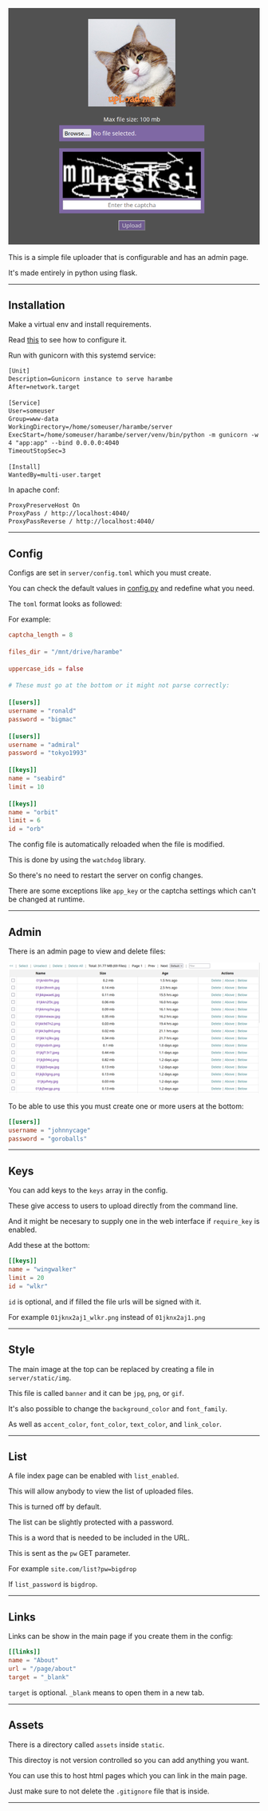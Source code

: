 ![](screenshot.png)

This is a simple file uploader that is configurable and has an admin page.

It's made entirely in python using flask.

---

## Installation

Make a virtual env and install requirements.

Read [this](#config) to see how to configure it.

Run with gunicorn with this systemd service:

```
[Unit]
Description=Gunicorn instance to serve harambe
After=network.target

[Service]
User=someuser
Group=www-data
WorkingDirectory=/home/someuser/harambe/server
ExecStart=/home/someuser/harambe/server/venv/bin/python -m gunicorn -w 4 "app:app" --bind 0.0.0.0:4040
TimeoutStopSec=3

[Install]
WantedBy=multi-user.target
```

In apache conf:

```
ProxyPreserveHost On
ProxyPass / http://localhost:4040/
ProxyPassReverse / http://localhost:4040/
```

---

## Config <a name="config"></a>

Configs are set in `server/config.toml` which you must create.

You can check the default values in [config.py](server/config.py) and redefine what you need.

The `toml` format looks as followed:

For example:

```toml
captcha_length = 8

files_dir = "/mnt/drive/harambe"

uppercase_ids = false

# These must go at the bottom or it might not parse correctly:

[[users]]
username = "ronald"
password = "bigmac"

[[users]]
username = "admiral"
password = "tokyo1993"

[[keys]]
name = "seabird"
limit = 10

[[keys]]
name = "orbit"
limit = 6
id = "orb"
```

The config file is automatically reloaded when the file is modified.

This is done by using the `watchdog` library.

So there's no need to restart the server on config changes.

There are some exceptions like `app_key` or the captcha settings which can't be changed at runtime.

---

## Admin

There is an admin page to view and delete files:

![](admin.png)

To be able to use this you must create one or more users at the bottom:

```toml
[[users]]
username = "johnnycage"
password = "goroballs"
```

---

## Keys

You can add keys to the `keys` array in the config.

These give access to users to upload directly from the command line.

And it might be necesary to supply one in the web interface if `require_key` is enabled.

Add these at the bottom:

```toml
[[keys]]
name = "wingwalker"
limit = 20
id = "wlkr"
```

`id` is optional, and if filled the file urls will be signed with it.

For example `01jknx2aj1_wlkr.png` instead of `01jknx2aj1.png`

---

## Style

The main image at the top can be replaced by creating a file in `server/static/img`.

This file is called `banner` and it can be `jpg`, `png`, or `gif`.

It's also possible to change the `background_color` and `font_family`.

As well as `accent_color`, `font_color`, `text_color`, and `link_color`.

---

## List

A file index page can be enabled with `list_enabled`.

This will allow anybody to view the list of uploaded files.

This is turned off by default.

The list can be slightly protected with a password.

This is a word that is needed to be included in the URL.

This is sent as the `pw` GET parameter.

For example `site.com/list?pw=bigdrop`

If `list_password` is `bigdrop`.

---

## Links

Links can be show in the main page if you create them in the config:

```toml
[[links]]
name = "About"
url = "/page/about"
target = "_blank"
```

`target` is optional. `_blank` means to open them in a new tab.

---

## Assets

There is a directory called `assets` inside `static`.

This directoy is not version controlled so you can add anything you want.

You can use this to host html pages which you can link in the main page.

Just make sure to not delete the `.gitignore` file that is inside.

---